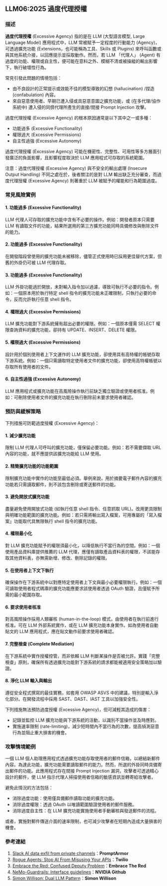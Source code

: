 ## LLM06:2025 過度代理授權

### 描述

**過度代理授權** (Excessive Agency) 指的是在 LLM (大型語言模型, Large Language Model) 應用程式中，LLM 常被賦予一定程度的行動能力 (Agency)，可透過擴充功能 (Extensions，也可能稱為工具、Skills 或 Plugins) 來呼叫函數或與其他系統介接，以回應提示並採取動作。然而，若 LLM 「代理人」 (Agent) 有過度的功能、權限或自主性，便可能在意料之外、模糊不清或被操縱的輸出影響下，執行破壞性行為。

常見引發此問題的情境包括：

- 由不良設計的正常提示或效能不佳的模型導致的幻想 (hallucination) /捏造 (confabulation) 內容。
- 來自惡意使用者、早期已遭入侵或具惡意意圖之擴充功能，或 (在多代理/協作系統中) 遭入侵的同儕代理所產生的直接/間接 Prompt Injection 攻擊。

過度代理授權 (Excessive Agency) 的根本原因通常是以下其中之一或多種：

- 功能過多 (Excessive Functionality)
- 權限過大 (Excessive Permissions)
- 自主性過強 (Excessive Autonomy)

過度代理授權 (Excessive Agency) 可能在機密性、完整性、可用性等多方層面引發廣泛的負面影響，且影響程度取決於 LLM 應用程式可存取的系統範圍。

注意：過度代理授權 (Excessive Agency) 與不安全的輸出處理 (Insecure Output Handling) 不同之處在於，後者關注的是對 LLM 輸出缺乏充分審查，而過度代理授權 (Excessive Agency) 則著重於 LLM 被賦予的權能和行為範圍過度。

### 常見風險實例

#### 1. 功能過多 (Excessive Functionality)

LLM 代理人可存取的擴充功能中含有不必要的操作。例如：開發者原本只需要 LLM 有讀取文件的功能，結果所選用的第三方擴充功能同時具備修改與刪除文件的能力。

#### 2. 功能過多 (Excessive Functionality)

在開發階段曾使用的擴充功能未被移除，儘管正式使用時已採用更佳替代方案，但舊的外掛仍可被 LLM 代理存取。

#### 3. 功能過多 (Excessive Functionality)

LLM 外掛功能過於開放，未對輸入指令加以過濾，導致可執行不必要的指令。例如：一個原本用於執行特定 shell 指令的擴充功能未正確限制，只執行必要的命令，反而允許執行任意 shell 指令。

#### 4. 權限過大 (Excessive Permissions)

LLM 擴充功能對下游系統擁有超出必要的權限。例如：一個原本僅需 SELECT 權限查詢資料的擴充功能，卻持有 UPDATE、INSERT、DELETE 權限。

#### 5. 權限過大 (Excessive Permissions)

設計用於個別使用者上下文運作的 LLM 擴充功能，卻使用具有高特權的帳號存取下游系統。例如：一個只需讀取特定使用者文件的擴充功能，卻使用高特權帳號以存取所有使用者的文件。

#### 6. 自主性過強 (Excessive Autonomy)

LLM 應用程式或擴充功能在高風險操作執行前缺乏獨立驗證或使用者核准。例如：可刪除使用者文件的擴充功能在執行刪除前未要求使用者確認。

### 預防與緩解策略

下列措施可防範過度授權 (Excessive Agency)：

#### 1. 減少擴充功能

限制 LLM 代理人可呼叫的擴充功能，僅保留必要功能。例如：若不需要擷取 URL 內容的功能，就不應提供該擴充功能給 LLM 使用。

#### 2. 精簡擴充功能的功能範圍

限制擴充功能中實作的功能至最低必須。舉例來說，用於摘要電子郵件內容的擴充功能若只需讀取郵件，則不該包含刪除或寄送郵件的功能。

#### 3. 避免開放式擴充功能

盡量避免使用開放式功能 (如執行任意 shell 指令、任意抓取 URL)。改用更具限制與明確功能範圍的擴充功能。例如：若只需將輸出寫入檔案，可用專屬的「寫入檔案」功能取代具無限執行 shell 指令的擴充功能。

#### 4. 權限最小化

對 LLM 擴充功能賦予的權限須最小化，以降低執行不當行為的空間。例如：一個使用產品資料庫提供推薦的 LLM 代理，應僅有讀取產品資料表的權限，不該能存取其他資料表，亦無需新增、修改、刪除記錄的權限。

#### 5. 在使用者上下文下執行

確保操作在下游系統中以對應特定使用者上下文與最小必要權限執行。例如：一個可讀取使用者程式碼庫的擴充功能應要求該使用者透過 OAuth 驗證，且僅賦予所需的最小範圍存取。

#### 6. 要求使用者核准

對高風險操作採用人類審核 (human-in-the-loop) 模式，由使用者在執行前進行核准。可在 LLM 外部系統實作，或在 LLM 擴充功能本身實作。如為使用者自動貼文的 LLM 應用程式，應在貼文動作前要求使用者確認。

#### 7. 完整檢查 (Complete Mediation)

在下游系統中實作授權控管，而非依賴 LLM 判斷某操作是否被允許。實踐「完整檢查」原則，確保所有透過擴充功能對下游系統的請求都能被適用安全策略加以驗證。

#### 8. 淨化 LLM 輸入與輸出

遵從安全程式撰寫的最佳實務，如套用 OWASP ASVS 中的建議，特別是輸入淨化部分。在開發流程中採用 SAST、DAST、IAST 工具以加強安全性。

下列措施無法預防過度授權 (Excessive Agency)，但可減輕其造成的傷害：

- 記錄並監控 LLM 擴充功能與下游系統的活動，以識別不當操作並及時應對。
- 實施速率限制 (rate-limiting)，減少短時間內不當行為的次數，提高偵測惡意行為並阻止重大損害的機會。

### 攻擊情境範例

一個 LLM 個人助理應用程式透過擴充功能存取使用者的郵件信箱，以總結新郵件內容。為達此功能，擴充功能需要讀取郵件的能力。然而，所選的外掛同時具備寄出郵件的功能。此應用程式存在間接 Prompt Injection 漏洞，攻擊者可透過精心設計的郵件，使 LLM 指示代理人掃描使用者信箱的敏感資訊並轉寄給攻擊者。

避免此情況的方法包括：

- 消除過度功能：使用僅具備郵件讀取功能的擴充功能。
- 消除過度權限：透過 OAuth 以唯讀範圍驗證使用者的郵件服務。
- 消除過度自主性：在 LLM 擴充功能實施使用者手動審核與發送郵件的流程。

或者，實施對郵件傳送介面的速率限制，也可減少攻擊者在短期內造成大量損害的機會。

### 參考連結

1. [Slack AI data exfil from private channels](https://promptarmor.substack.com/p/slack-ai-data-exfiltration-from-private)：**PromptArmor**
2. [Rogue Agents: Stop AI From Misusing Your APIs](https://www.twilio.com/en-us/blog/rogue-ai-agents-secure-your-apis)：**Twilio**
3. [Embrace the Red: Confused Deputy Problem](https://embracethered.com/blog/posts/2023/chatgpt-cross-plugin-request-forgery-and-prompt-injection./)：**Embrace The Red**
4. [NeMo-Guardrails: Interface guidelines](https://github.com/NVIDIA/NeMo-Guardrails/blob/main/docs/security/guidelines.md)：**NVIDIA Github**
6. [Simon Willison: Dual LLM Pattern](https://simonwillison.net/2023/Apr/25/dual-llm-pattern/)：**Simon Willison**
